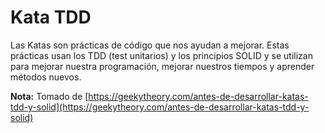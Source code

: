 # Kata TDD

Las Katas son prácticas de código que nos ayudan a mejorar. Estas prácticas usan los TDD (test unitarios) y los principios SOLID y se utilizan para mejorar nuestra programación, mejorar nuestros tiempos y aprender métodos nuevos.

**Nota:** Tomado de [https://geekytheory.com/antes-de-desarrollar-katas-tdd-y-solid](https://geekytheory.com/antes-de-desarrollar-katas-tdd-y-solid)
